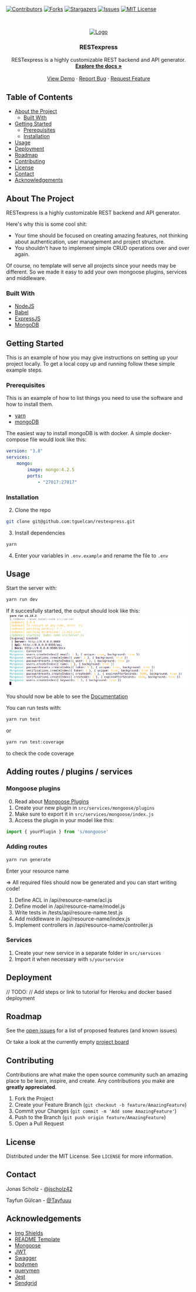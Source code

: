 [![Contributors][contributors-shield]][contributors-url]
[![Forks][forks-shield]][forks-url]
[![Stargazers][stars-shield]][stars-url]
[![Issues][issues-shield]][issues-url]
[![MIT License][license-shield]][license-url]


<!-- PROJECT LOGO -->
<br />
<p align="center">
  <a href="https://github.com/tguelcan/restexpress">
    <img src="https://fontmeme.com/permalink/200630/49d0f80c2242a75c9fe95ca87134c7cb.png" alt="Logo">
  </a>

  <h3 align="center">RESTexpress</h3>

  <p align="center">
    RESTexpress is a highly customizable REST backend and API generator.
    <br />
    <a href="https://github.com/tguelcan/restexpress"><strong>Explore the docs »</strong></a>
    <br />
    <br />
    <a href="https://github.com/tguelcan/restexpress">View Demo</a>
    ·
    <a href="https://github.com/tguelcan/restexpress/issues">Report Bug</a>
    ·
    <a href="https://github.com/tguelcan/restexpress/issues">Request Feature</a>
  </p>
</p>



<!-- TABLE OF CONTENTS -->
## Table of Contents

* [About the Project](#about-the-project)
  * [Built With](#built-with)
* [Getting Started](#getting-started)
  * [Prerequisites](#prerequisites)
  * [Installation](#installation)
* [Usage](#usage)
* [Deployment](#usage)
* [Roadmap](#roadmap)
* [Contributing](#contributing)
* [License](#license)
* [Contact](#contact)
* [Acknowledgements](#acknowledgements)



<!-- ABOUT THE PROJECT -->
## About The Project

RESTexpress is a highly customizable REST backend and API generator.

Here's why this is some cool shit:
* Your time should be focused on creating amazing features, not thinking about authentication, user management and project structure.
* You shouldn't have to implement simple CRUD operations over and over again.

Of course, no template will serve all projects since your needs may be different. So we made it easy to add your own mongoose plugins, services and middleware.


### Built With
* [NodeJS](https://nodejs.org)
* [Babel](https://babeljs.io)
* [ExpressJS](https://expressjs.com)
* [MongoDB](https://mongodb.com)


<!-- GETTING STARTED -->
## Getting Started

This is an example of how you may give instructions on setting up your project locally.
To get a local copy up and running follow these simple example steps.

### Prerequisites

This is an example of how to list things you need to use the software and how to install them.
* [yarn](https://classic.yarnpkg.com/en/docs/install/#debian-stable)
* [mongoDB](https://docs.mongodb.com/manual/installation/)

The easiest way to install mongoDB is with docker. A simple docker-compose file would look like this:
```yml
version: "3.8"
services:
    mongo:
        image: mongo:4.2.5
        ports:
            - "27017:27017"
```
### Installation

2. Clone the repo
```sh
git clone git@github.com:tguelcan/restexpress.git
```
3. Install dependencies
```sh
yarn
```
4. Enter your variables in `.env.example` and rename the file to `.env`


<!-- USAGE EXAMPLES -->
## Usage

Start the server with:
```sh
yarn run dev
```
If it succesfully started, the output should look like this:
[![yarn run dev screenshot][yarn-run-dev-screenshot]](http://0.0.0.0:8080)


You should now be able to see the [Documentation](http://0.0.0.0:8080/docs)


You can run tests with:
```sh
yarn run test
```
or 
```sh
yarn run test:coverage
```
to check the code coverage

## Adding routes / plugins / services

### Mongoose plugins

0. Read about [Mongoose Plugins](https://mongoosejs.com/docs/plugins.html)
1. Create your new plugin in `src/services/mongoose/plugins`
2. Make sure to export it in `src/services/mongoose/index.js`
3. Access the plugin in your model like this: 
```js
import { yourPlugin } from 's/mongoose'
```

### Adding routes

```sh
yarn run generate
```
Enter your resource name

=> All required files should now be generated and you can start writing code!

1. Define ACL in /api/resource-name/acl.js
2. Define model in /api/resource-name/model.js
3. Write tests in /tests/api/resoure-name.test.js
4. Add middleware in /api/resource-name/index.js
5. Implement controllers in /api/resource-name/controller.js


### Services
1. Create your new service in a separate folder in `src/services`
2. Import it when necessary with `s/yourservice`

<!-- Deployment -->
## Deployment

// TODO:
// Add steps or link to tutorial for Heroku and docker based deployment

<!-- ROADMAP -->
## Roadmap

See the [open issues](https://github.com/tguelcan/restexpress/issues) for a list of proposed features (and known issues)

Or take a look at the currently empty [project board](https://github.com/tguelcan/restexpress/projects/1)


<!-- CONTRIBUTING -->
## Contributing

Contributions are what make the open source community such an amazing place to be learn, inspire, and create. Any contributions you make are **greatly appreciated**.

1. Fork the Project
2. Create your Feature Branch (`git checkout -b feature/AmazingFeature`)
3. Commit your Changes (`git commit -m 'Add some AmazingFeature'`)
4. Push to the Branch (`git push origin feature/AmazingFeature`)
5. Open a Pull Request



<!-- LICENSE -->
## License

Distributed under the MIT License. See `LICENSE` for more information.


<!-- CONTACT -->
## Contact

Jonas Scholz - [@jscholz42](https://twitter.com/jscholz42)

Tayfun Gülcan - [@Tayfuuu](https://twitter.com/Tayfuuu)


<!-- ACKNOWLEDGEMENTS -->
## Acknowledgements
* [Img Shields](https://shields.io)
* [README Template](https://github.com/othneildrew/Best-README-Template)
* [Mongoose](https://github.com/Automattic/mongoose)
* [JWT](https://jwt.io/)
* [Swagger](https://swagger.io)
* [bodymen](https://github.com/diegohaz/bodymen)
* [querymen](https://github.com/diegohaz/querymen)
* [Jest](https://jestjs.io)
* [Sendgrid](https://sendgrid.com/)


[contributors-shield]: https://img.shields.io/github/contributors/tguelcan/restexpress.svg?style=flat-square
[contributors-url]: https://github.com/tguelcan/restexpress/graphs/contributors
[forks-shield]: https://img.shields.io/github/forks/tguelcan/restexpress.svg?style=flat-square
[forks-url]: https://github.com/tguelcan/restexpress/network/members
[stars-shield]: https://img.shields.io/github/stars/tguelcan/restexpress.svg?style=flat-square
[stars-url]: https://github.com/tguelcan/restexpress/stargazers
[issues-shield]: https://img.shields.io/github/issues/tguelcan/restexpress.svg?style=flat-square
[issues-url]: https://github.com/tguelcan/restexpress/issues
[license-shield]: https://img.shields.io/github/license/tguelcan/restexpress.svg?style=flat-square
[license-url]: https://github.com/tguelcan/restexpress/blob/master/LICENSE.txt
[yarn-run-dev-screenshot]: images/yarn-run-dev-screenshot.png
